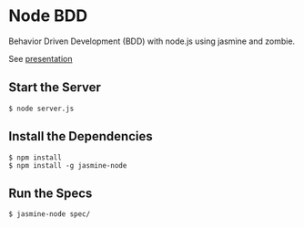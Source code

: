 # Node BDD

Behavior Driven Development (BDD) with node.js using jasmine and zombie.

See [presentation](http://node-bdd.heroku.com/)

## Start the Server
    $ node server.js

## Install the Dependencies
    $ npm install
    $ npm install -g jasmine-node

## Run the Specs
    $ jasmine-node spec/
